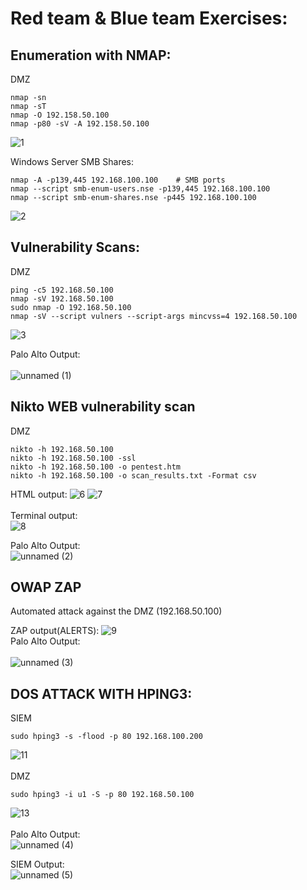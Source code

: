 # Red team & Blue team Exercises:
## Enumeration with NMAP:
DMZ
```
nmap -sn
nmap -sT
nmap -O 192.158.50.100
nmap -p80 -sV -A 192.158.50.100
```
![1](https://github.com/rajamc/Cyber-Project/assets/49222908/3d7deaa6-a828-474c-a177-5aef44dd2781)

Windows Server SMB Shares:
```
nmap -A -p139,445 192.168.100.100    # SMB ports
nmap --script smb-enum-users.nse -p139,445 192.168.100.100
nmap --script smb-enum-shares.nse -p445 192.168.100.100
```
![2](https://github.com/rajamc/Cyber-Project/assets/49222908/2416231d-26e0-4235-96cc-d1fab9f0db93)
## Vulnerability Scans:
DMZ
```
ping -c5 192.168.50.100
nmap -sV 192.168.50.100
sudo nmap -O 192.168.50.100
nmap -sV --script vulners --script-args mincvss=4 192.168.50.100
```
![3](https://github.com/rajamc/Cyber-Project/assets/49222908/cfdbc28c-91b4-4b73-aea5-4145f515ade3)

Palo Alto Output:<br/><br/>
![unnamed (1)](https://github.com/rajamc/Cyber-Project/assets/49222908/704cad2c-ad0c-4faa-a5fc-0867224b7a13)

## Nikto WEB vulnerability scan
DMZ
```
nikto -h 192.168.50.100
nikto -h 192.168.50.100 -ssl
nikto -h 192.168.50.100 -o pentest.htm
nikto -h 192.168.50.100 -o scan_results.txt -Format csv
```
HTML output:
![6](https://github.com/rajamc/Cyber-Project/assets/49222908/00c3f20b-0bc0-4c90-a9f4-a949a74da428)
![7](https://github.com/rajamc/Cyber-Project/assets/49222908/925650a4-4d88-4b23-85d8-4a1c712d49c5)
<br/><br/>
Terminal output:<br/>
![8](https://github.com/rajamc/Cyber-Project/assets/49222908/eebab5c1-4bb7-443f-9244-3d5d98e8dbe1)<br/>

Palo Alto Output:<br/>
![unnamed (2)](https://github.com/rajamc/Cyber-Project/assets/49222908/1dcbab25-a99f-4282-b313-150b106e3327)
<br/>

## OWAP ZAP
Automated attack against the DMZ (192.168.50.100)

ZAP output(ALERTS):
![9](https://github.com/rajamc/Cyber-Project/assets/49222908/ecb9b397-4e16-4a7a-8eb1-c04b0db3cebe)
<br/>
Palo Alto Output:<br/><br/>
![unnamed (3)](https://github.com/rajamc/Cyber-Project/assets/49222908/66a23385-616f-481e-8738-65319e7a1872)
<br/>

## DOS ATTACK WITH HPING3:
SIEM
```
sudo hping3 -s -flood -p 80 192.168.100.200
```
![11](https://github.com/rajamc/Cyber-Project/assets/49222908/f6745164-9e98-48a4-87b8-9396e1576ffe)
<br/><br/>
DMZ
```
sudo hping3 -i u1 -S -p 80 192.168.50.100
```
![13](https://github.com/rajamc/Cyber-Project/assets/49222908/ae202e48-1d37-4036-8fa5-309cd037dc29)<br/>
<br/>
Palo Alto Output:<br/>
![unnamed (4)](https://github.com/rajamc/Cyber-Project/assets/49222908/3b8846c6-ed98-41c6-9428-d4da4eed0ca8)<br/>

SIEM Output:<br/>
![unnamed (5)](https://github.com/rajamc/Cyber-Project/assets/49222908/8d880afa-c78e-40ba-8e9b-c223123c0ee0)



